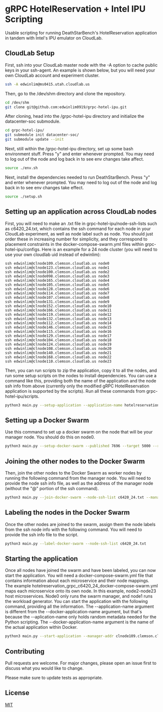 # gRPC HotelReservation + Intel IPU Scripting

Usable scripting for running DeathStarBench's HotelReservation application in tandem with Intel's IPU emulator on CloudLab.

## CloudLab Setup

First, ssh into your CloudLab master node with the -A option to cache public keys in your ssh-agent. An example is shown below, but you will need your own CloudLab account and experiment cluster.
```bash
ssh -A edwinlim@ms0415.utah.cloudlab.us
```

Then, go to the /dev/shm directory and clone the repository.
```bash
cd /dev/shm
git clone git@github.com:edwinlim0919/grpc-hotel-ipu.git 
```

After cloning, head into the /grpc-hotel-ipu directory and initialize the datacenter-soc submodule.
```bash
cd grpc-hotel-ipu/
git submodule init datacenter-soc/
git submodule update --init

```

Next, still within the /grpc-hotel-ipu directory, set up some bash environment stuff.
Press "y" and enter whenever prompted.
You may need to log out of the node and log back in to see env changes take affect.
```bash
source ./env.sh
```

Next, install the dependencies needed to run DeathStarBench.
Press "y" and enter whenever prompted.
You may need to log out of the node and log back in to see env changes take effect.
```bash
source ./setup.sh
```

## Setting up an application across CloudLab nodes
First, you will need to make an .txt file in grpc-hotel-ipu/node-ssh-lists such as c6420_24.txt, which contains the ssh command for each node in your CloudLab experiment, as well as node label such as node<x>. You should just order these in increasing number for simplicity, and they correspond to placement constraints in the docker-compose-swarm.yml files within grpc-hotel-ipu/configs. Here is an example for a 24 node cluster (you will need to use your own cloudlab uid instead of edwinlim):
```
ssh edwinlim@clnode109.clemson.cloudlab.us node0
ssh edwinlim@clnode123.clemson.cloudlab.us node1
ssh edwinlim@clnode100.clemson.cloudlab.us node2
ssh edwinlim@clnode098.clemson.cloudlab.us node3
ssh edwinlim@clnode165.clemson.cloudlab.us node4
ssh edwinlim@clnode105.clemson.cloudlab.us node5
ssh edwinlim@clnode128.clemson.cloudlab.us node6
ssh edwinlim@clnode114.clemson.cloudlab.us node7
ssh edwinlim@clnode107.clemson.cloudlab.us node8
ssh edwinlim@clnode131.clemson.cloudlab.us node9
ssh edwinlim@clnode152.clemson.cloudlab.us node10
ssh edwinlim@clnode166.clemson.cloudlab.us node11
ssh edwinlim@clnode119.clemson.cloudlab.us node12
ssh edwinlim@clnode132.clemson.cloudlab.us node13
ssh edwinlim@clnode112.clemson.cloudlab.us node14
ssh edwinlim@clnode146.clemson.cloudlab.us node15
ssh edwinlim@clnode115.clemson.cloudlab.us node16
ssh edwinlim@clnode129.clemson.cloudlab.us node17
ssh edwinlim@clnode104.clemson.cloudlab.us node18
ssh edwinlim@clnode124.clemson.cloudlab.us node19
ssh edwinlim@clnode108.clemson.cloudlab.us node20
ssh edwinlim@clnode140.clemson.cloudlab.us node21
ssh edwinlim@clnode168.clemson.cloudlab.us node22
ssh edwinlim@clnode110.clemson.cloudlab.us node23
```

Then, you can run scripts to zip the application, copy it to all the nodes, and run some setup scripts on the nodes to install dependencies. You can use a command like this, providing both the name of the application and the node ssh info from above (currently only the modified gRPC HotelReservation application is supported by the scripts). Run all these commands from grpc-hotel-ipu/scripts.
```bash
python3 main.py --setup-application --application-name hotelreservation_grpc --node-ssh-list c6420_24.txt
```

## Setting up a Docker Swarm
Use this command to set up a docker swarm on the node that will be your manager node. You should do this on node0.
```bash
python3 main.py --setup-docker-swarm --published 7696 --target 5000 --registry 2
```

## Joining the other nodes to the Docker Swarm
Then, join the other nodes to the Docker Swarm as worker nodes by running the following command from the manager node. You will need to provide the node ssh info file, as well as the address of the manager node (without the "<uid>@" portion of the ssh command).
```bash
python3 main.py --join-docker-swarm --node-ssh-list c6420_24.txt --manager-addr clnode109.clemson.cloudlab.us
```

## Labeling the nodes in the Docker Swarm
Once the other nodes are joined to the swarm, assign them the node<x> labels from the ssh node info with the following command. You will need to provide the ssh info file to the script.
```bash
python3 main.py --label-docker-swarm --node-ssh-list c6420_24.txt
```

## Starting the application
Once all nodes have joined the swarm and have been labeled, you can now start the application. You will need a docker-compose-swarm.yml file that contains information about each microservice and their node mappings. The example hotelreservation_grpc_c6420_24_docker-compose-swarm.yml maps each microservice onto its own node. In this example, node2-node23 host microservices. Node0 only runs the swarm manager, and node1 runs the workload generator. You can start the application with the following command, providing all the information. The --application-name argument is different from the --docker-application-name argument, but that's because the --aplication-name only holds random metadata needed for the Python scripting. The --docker-application-name argument is the name of the actual application within Docker.
```bash
python3 main.py --start-application --manager-addr clnode109.clemson.cloudlab.us --application-name hotelreservation_grpc --docker-application-name hotelReservation --swarm-yml-name hotelreservation_grpc_c6420_24_docker-compose-swarm.yml
```

## Contributing

Pull requests are welcome. For major changes, please open an issue first
to discuss what you would like to change.

Please make sure to update tests as appropriate.

## License

[MIT](https://choosealicense.com/licenses/mit/)
